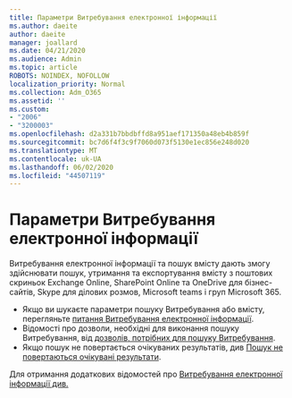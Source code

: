 ```yaml
---
title: Параметри Витребування електронної інформації
ms.author: daeite
author: daeite
manager: joallard
ms.date: 04/21/2020
ms.audience: Admin
ms.topic: article
ROBOTS: NOINDEX, NOFOLLOW
localization_priority: Normal
ms.collection: Adm_O365
ms.assetid: ''
ms.custom:
- "2006"
- "3200003"
ms.openlocfilehash: d2a331b7bbdbffd8a951aef171350a48eb4b859f
ms.sourcegitcommit: bc7d6f4f3c9f7060d073f5130e1ec856e248d020
ms.translationtype: MT
ms.contentlocale: uk-UA
ms.lasthandoff: 06/02/2020
ms.locfileid: "44507119"
---
```

# <a name="ediscovery-settings"></a>Параметри Витребування електронної інформації

Витребування електронної інформації та пошук вмісту дають змогу здійснювати пошук, утримання та експортування вмісту з поштових скриньок Exchange Online, SharePoint Online та OneDrive для бізнес-сайтів, Skype для ділових розмов, Microsoft teams і груп Microsoft 365.

- Якщо ви шукаєте параметри пошуку Витребування або вмісту, перегляньте [питання Витребування електронної інформації](https://docs.microsoft.com/alchemyinsights/ediscovery-issues).
- Відомості про дозволи, необхідні для виконання пошуку Витребування, від [дозволів, потрібних для пошуку Витребування](https://docs.microsoft.com/alchemyinsights/permissions-required-for-ediscovery-searches).
- Якщо пошук не повертається очікуваних результатів, див [Пошук не повертаються очікувані результати](https://docs.microsoft.com/alchemyinsights/search-not-returning-expected-results).

Для отримання додаткових відомостей про [Витребування електронної інформації див.](https://docs.microsoft.com/microsoft-365/compliance/ediscovery)
